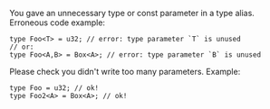 You gave an unnecessary type or const parameter in a type alias. Erroneous
code example:

```compile_fail,E0091
type Foo<T> = u32; // error: type parameter `T` is unused
// or:
type Foo<A,B> = Box<A>; // error: type parameter `B` is unused
```

Please check you didn't write too many parameters. Example:

```
type Foo = u32; // ok!
type Foo2<A> = Box<A>; // ok!
```

